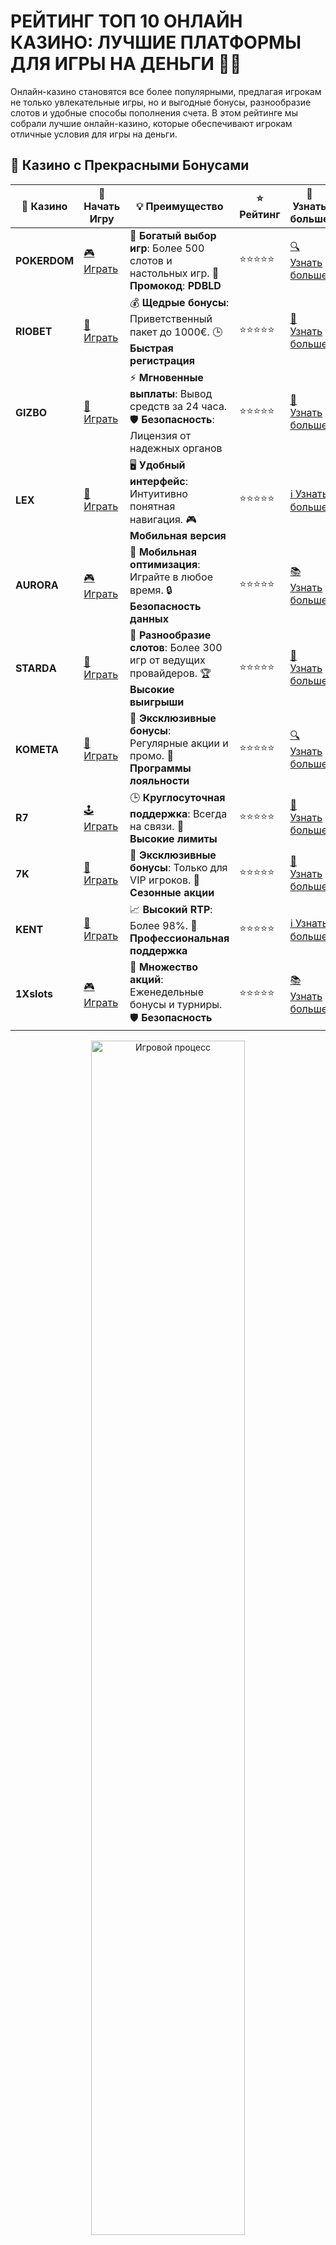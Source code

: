 # РЕЙТИНГ ТОП 10 ОНЛАЙН КАЗИНО: ЛУЧШИЕ ПЛАТФОРМЫ ДЛЯ ИГРЫ НА ДЕНЬГИ 🎰💸

Онлайн-казино становятся все более популярными, предлагая игрокам не только увлекательные игры, но и выгодные бонусы, разнообразие слотов и удобные способы пополнения счета. В этом рейтинге мы собрали лучшие онлайн-казино, которые обеспечивают игрокам отличные условия для игры на деньги. 
## 🌟 Казино с Прекрасными Бонусами

| 🎲 **Казино** | 🔗 **Начать Игру** | 💡 **Преимущество** | ⭐ **Рейтинг** | 🔗 **Узнать больше** |
|--------------|---------------------|---------------------|----------------|----------------------|
| **POKERDOM**  | [🎮 Играть](https://brandplay.link/4k77v2yx) | 🎉 **Богатый выбор игр**: Более 500 слотов и настольных игр. 🎁 **Промокод**: **PDBLD** | ⭐⭐⭐⭐⭐ | [🔍 Узнать больше](https://brandplay.link/4k77v2yx) |
| **RIOBET**    | [🎰 Играть](https://brandplay.link/7xBLTPyj) | 💰 **Щедрые бонусы**: Приветственный пакет до 1000€. 🕒 **Быстрая регистрация** | ⭐⭐⭐⭐⭐ | [📖 Узнать больше](https://brandplay.link/7xBLTPyj) |
| **GIZBO**     | [🎲 Играть](https://brandplay.link/bprXw4YV) | ⚡ **Мгновенные выплаты**: Вывод средств за 24 часа. 🛡️ **Безопасность**: Лицензия от надежных органов | ⭐⭐⭐⭐⭐ | [📝 Узнать больше](https://brandplay.link/bprXw4YV) |
| **LEX**       | [🤑 Играть](https://brandplay.link/zW4hdDFV) | 🖥️ **Удобный интерфейс**: Интуитивно понятная навигация. 🎮 **Мобильная версия** | ⭐⭐⭐⭐⭐ | [ℹ️ Узнать больше](https://brandplay.link/zW4hdDFV) |
| **AURORA**    | [🎮 Играть](https://10trafic-stat2.com/click/668546556bcc6313411604bd/6766/13032/subaccount) | 📱 **Мобильная оптимизация**: Играйте в любое время. 🔒 **Безопасность данных** | ⭐⭐⭐⭐⭐ | [📚 Узнать больше](https://10trafic-stat2.com/click/668546556bcc6313411604bd/6766/13032/subaccount) |
| **STARDА**    | [🎯 Играть](https://brandplay.link/fB7xwRFL) | 🎰 **Разнообразие слотов**: Более 300 игр от ведущих провайдеров. 🏆 **Высокие выигрыши** | ⭐⭐⭐⭐⭐ | [🔎 Узнать больше](https://brandplay.link/fB7xwRFL) |
| **KOMETA**    | [🎰 Играть](https://brandplay.link/8ZymQJV8) | 🎁 **Эксклюзивные бонусы**: Регулярные акции и промо. 🔄 **Программы лояльности** | ⭐⭐⭐⭐⭐ | [🔍 Узнать больше](https://brandplay.link/8ZymQJV8) |
| **R7**        | [🕹️ Играть](https://brandplay.link/bMd3Yjsw) | 🕒 **Круглосуточная поддержка**: Всегда на связи. 💸 **Высокие лимиты** | ⭐⭐⭐⭐⭐ | [📖 Узнать больше](https://brandplay.link/bMd3Yjsw) |
| **7K**        | [🎲 Играть](https://brandplay.link/BvQyFShp) | 🌟 **Эксклюзивные бонусы**: Только для VIP игроков. 🎉 **Сезонные акции** | ⭐⭐⭐⭐⭐ | [📝 Узнать больше](https://brandplay.link/BvQyFShp) |
| **KENT**      | [🤑 Играть](https://brandplay.link/Fv2WP3js) | 📈 **Высокий RTP**: Более 98%. 💼 **Профессиональная поддержка** | ⭐⭐⭐⭐⭐ | [ℹ️ Узнать больше](https://brandplay.link/Fv2WP3js) |
| **1Xslots**   | [🎮 Играть](https://brandplay.link/hSB1khtr) | 🎉 **Множество акций**: Еженедельные бонусы и турниры. 🛡️ **Безопасность** | ⭐⭐⭐⭐⭐ | [📚 Узнать больше](https://brandplay.link/hSB1khtr) |

<div align="center"> <img src="https://i.pinimg.com/originals/1d/b3/25/1db325483acbe642c6d4e6fdd73a4988.gif" alt="Игровой процесс" width="70%"> </div>
---

## 🚀 Быстрые Выигрыши и Поддержка

| 🎲 **Казино** | 🔗 **Начать Игру** | 💡 **Преимущество** | ⭐ **Рейтинг** | 🔗 **Узнать больше** |
|--------------|---------------------|---------------------|----------------|----------------------|
| **GAMA**      | [🎯 Играть](https://brandplay.link/j6NMKsDz) | 🔍 **Интуитивный интерфейс**: Легкость использования. 🏅 **Престижные турниры** | ⭐⭐⭐⭐☆ | [🔎 Узнать больше](https://brandplay.link/j6NMKsDz) |
| **ONION**     | [🎰 Играть](https://brandplay.link/zBGRVpQ9) | 🤑 **Низкие ставки**: Идеально для начинающих. 🔄 **Быстрые выводы** | ⭐⭐⭐⭐☆ | [🔍 Узнать больше](https://brandplay.link/zBGRVpQ9) |
| **ЧЕМПИОН**   | [🕹️ Играть](https://temon-gter.cfd/go/lRq?p80412p304504pcc44t17455) | 🏅 **Лояльная программа**: Награды за активность. 🎁 **Ежемесячные бонусы** | ⭐⭐⭐⭐☆ | [📖 Узнать больше](https://temon-gter.cfd/go/lRq?p80412p304504pcc44t17455) |
| **VAVADA**    | [🎲 Играть](https://vavadapartner.pro/?promo=ea5c9275-6854-4505-94fc-95ab18221945-linkb2) | 🚀 **Быстрая регистрация**: Начните играть мгновенно. 🔐 **Безопасные транзакции** | ⭐⭐⭐⭐☆ | [📝 Узнать больше](https://vavadapartner.pro/?promo=ea5c9275-6854-4505-94fc-95ab18221945-linkb2) |
| **FRIENDS**   | [🤑 Играть](https://gofriends.kim/linkb2) | 🤝 **Социальные игры**: Играйте с друзьями. 🌐 **Мультиплатформенность** | ⭐⭐⭐⭐☆ | [ℹ️ Узнать больше](https://gofriends.kim/linkb2) |
| **1WIN**      | [🎮 Играть](https://brandplay.link/smXVpBbG) | 🏆 **Спортивные ставки**: Широкий выбор видов спорта. 💵 **Высокие коэффициенты** | ⭐⭐⭐⭐☆ | [📚 Узнать больше](https://brandplay.link/smXVpBbG) |
| **DRIP**      | [🎯 Играть](https://drp-ircp01.com/c07e6a3db) | 🌐 **Инновационные игры**: Новейшие игровые технологии. 🛡️ **Высокая безопасность** | ⭐⭐⭐⭐☆ | [🔎 Узнать больше](https://drp-ircp01.com/c07e6a3db) |
| **JOYCASINO** | [🎰 Играть](https://rpc30.call2me.pro/?/ru/registration?apkpop=0&partner=p24970p3291217pc98f) | 🎁 **Приятные бонусы**: Ежедневные акции и подарки. 🕹️ **Разнообразие игр** | ⭐⭐⭐⭐☆ | [🔍 Узнать больше](https://rpc30.call2me.pro/?/ru/registration?apkpop=0&partner=p24970p3291217pc98f) |
| **PLAYFORTUNA** | [🎮 Играть](https://fortunapromo.net/alt/playfortuna/registration?0dc4a9362a71feb7e3f165fb8e766f70) | 🎉 **Регулярные акции**: Бонусы, фриспины и многое другое. 🏅 **Турниры** | ⭐⭐⭐⭐☆ | [📚 Узнать больше](https://fortunapromo.net/alt/playfortuna/registration?0dc4a9362a71feb7e3f165fb8e766f70) |
| **SYKAA**     | [🤑 Играть](https://s-two-way.com/?source=linkb2&pid=30697) | 💸 **Доступные ставки**: Идеально для новичков. 🎁 **Щедрые бонусы** | ⭐⭐⭐⭐☆ | [🔍 Узнать больше](https://s-two-way.com/?source=linkb2&pid=30697) |

<div align="center"> <img src="https://i.pinimg.com/originals/1d/b3/25/1db325483acbe642c6d4e6fdd73a4988.gif" alt="Игровой процесс" width="70%"> </div>


## 1. **VAVADA CASINO** 🌟

**Преимущества:**
- Лицензированная платформа с хорошей репутацией.
- Щедрые бонусы на первый депозит и фриспины.
- Большой выбор слотов и настольных игр.
- Отличная мобильная версия и удобный интерфейс.

**Недостатки:**
- Небольшая лимитированность в ряде регионов.

## 2. **POKERDOM CASINO** 🃏

**Преимущества:**
- Прекрасное место для любителей покера и других карточных игр.
- Бонусы на депозит и фриспины.
- Удобная мобильная версия и высокая скорость выплат.

**Недостатки:**
- Не самый разнообразный выбор слотов.

## 3. **PLAYFORTUNA CASINO** 🎮

**Преимущества:**
- Регулярные акции и турниры для игроков.
- Множество игровых автоматов и настольных игр от ведущих провайдеров.
- Разнообразные способы пополнения и вывода средств.

**Недостатки:**
- Сложности с пополнением в некоторых странах.

## 4. **RIABET CASINO** 💸

**Преимущества:**
- Легальная лицензия и отличные условия для игроков.
- Щедрые бонусы и акции для новых пользователей.
- Высокий RTP и лучшие игры от известных провайдеров.

**Недостатки:**
- Высокие требования по отыгрышу бонусов.

## 5. **JOYCASINO** 🎉

**Преимущества:**
- Лояльная программа для постоянных игроков.
- Множество слотов с высокими выплатами и бонусами.
- Простая регистрация и удобный интерфейс.

**Недостатки:**
- Небольшая выборка игр с живыми дилерами.

## 6. **GAMA CASINO** 💎

**Преимущества:**
- Качественная поддержка клиентов.
- Привлекательные бонусы и бесплатные вращения.
- Простота пополнения счета через популярные методы оплаты.

**Недостатки:**
- Ограниченная бонусная программа для старых игроков.

## 7. **OXO CASINO** 🌍

**Преимущества:**
- Удобная платформа с множеством игр.
- Быстрые выплаты и надежность.
- Привлекательные бонусы для новых игроков.

**Недостатки:**
- Недостаточное количество способов вывода средств.

## 8. **STARDUST CASINO** 🌟

**Преимущества:**
- Простой и красивый интерфейс.
- Отличный выбор слотов и игр с живыми дилерами.
- Программы лояльности и частые бонусы.

**Недостатки:**
- Ограниченные способы пополнения счета.

## 9. **KAZINO X** 🚀

**Преимущества:**
- Большой выбор провайдеров и игр.
- Высокие коэффициенты выплат и интересные бонусные предложения.
- Программа лояльности для постоянных игроков.

**Недостатки:**
- Не всегда доступны все способы оплаты.

## 10. **FAIRPLAY CASINO** ⚖️

**Преимущества:**
- Лицензированное и безопасное казино.
- Прозрачные условия для вывода средств.
- Регулярные бонусы и щедрые фриспины.

**Недостатки:**
- Иногда бывают технические сбои в играх.

---

## КАК ВЫБРАТЬ ЛУЧШЕЕ ОНЛАЙН КАЗИНО? 🧐

1. **Лицензия и безопасность.** Важно убедиться, что казино имеет лицензию и гарантирует безопасность ваших данных.
2. **Бонусы и акции.** Большинство казино предлагают привлекательные бонусы и фриспины для новых игроков. Выбирайте те, которые подходят именно вам.
3. **Методы оплаты.** Убедитесь, что казино поддерживает удобные способы пополнения и вывода средств.
4. **Платформа и поддержка.** Качественная мобильная версия и оперативная служба поддержки — это важные аспекты для комфортной игры.

---

## ЗАКЛЮЧЕНИЕ 🌟

Выбор онлайн-казино — это важный шаг для успешной и безопасной игры. В нашем рейтинге собраны лучшие платформы, которые предлагают привлекательные бонусы, щедрые выплаты и разнообразие игр. Наслаждайтесь игрой и выигрывайте с максимальным комфортом! 🎰💸
